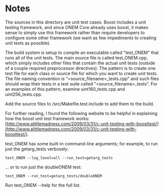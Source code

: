 # Notes
The sources in this directory are unit test cases.  Boost includes a
unit testing framework, and since ONEM Core already uses boost, it makes
sense to simply use this framework rather than require developers to
configure some other framework (we want as few impediments to creating
unit tests as possible).

The build system is setup to compile an executable called "test_ONEM"
that runs all of the unit tests.  The main source file is called
test_ONEM.cpp, which simply includes other files that contain the
actual unit tests (outside of a couple required preprocessor
directives).  The pattern is to create one test file for each class or
source file for which you want to create unit tests.  The file naming
convention is "<source_filename>_tests.cpp" and such files should wrap
their tests in a test suite called "<source_filename>_tests".  For an
examples of this pattern, examine uint160_tests.cpp and
uint256_tests.cpp.

Add the source files to /src/Makefile.test.include to add them to the build.

For further reading, I found the following website to be helpful in
explaining how the boost unit test framework works:
[http://www.alittlemadness.com/2009/03/31/c-unit-testing-with-boosttest/](http://www.alittlemadness.com/2009/03/31/c-unit-testing-with-boosttest/).

test_ONEM has some built-in command-line arguments; for
example, to run just the getarg_tests verbosely:

    test_ONEM --log_level=all --run_test=getarg_tests

... or to run just the doubleONEM test:

    test_ONEM --run_test=getarg_tests/doubleONEM

Run  test_ONEM --help   for the full list.

